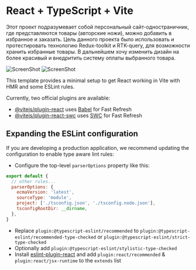 # React + TypeScript + Vite

Этот проект подразумевает собой персональный сайт-одностраничник, где представляются товары (авторские ножи), можно добавить в избранное и заказать.
Цель данного проекта было использовать и протестировать технологию Redux-toolkit и RTK-query, для возможности хранить избранные товары.
В дальнейшем хочу изменить дизайн на более красивый и внедритить систему оплаты выбранного товара.

![ScreenShot](https://github.com/zorro199/Knife-master-react.js-/blob/main/public/knife1.png)
![ScreenShot](https://github.com/zorro199/Knife-master-react-js-/blob/main/public/knife2.png)

This template provides a minimal setup to get React working in Vite with HMR and some ESLint rules.

Currently, two official plugins are available:

- [@vitejs/plugin-react](https://github.com/vitejs/vite-plugin-react/blob/main/packages/plugin-react/README.md) uses [Babel](https://babeljs.io/) for Fast Refresh
- [@vitejs/plugin-react-swc](https://github.com/vitejs/vite-plugin-react-swc) uses [SWC](https://swc.rs/) for Fast Refresh

## Expanding the ESLint configuration

If you are developing a production application, we recommend updating the configuration to enable type aware lint rules:

- Configure the top-level `parserOptions` property like this:

```js
export default {
  // other rules...
  parserOptions: {
    ecmaVersion: 'latest',
    sourceType: 'module',
    project: ['./tsconfig.json', './tsconfig.node.json'],
    tsconfigRootDir: __dirname,
  },
}
```

- Replace `plugin:@typescript-eslint/recommended` to `plugin:@typescript-eslint/recommended-type-checked` or `plugin:@typescript-eslint/strict-type-checked`
- Optionally add `plugin:@typescript-eslint/stylistic-type-checked`
- Install [eslint-plugin-react](https://github.com/jsx-eslint/eslint-plugin-react) and add `plugin:react/recommended` & `plugin:react/jsx-runtime` to the `extends` list
